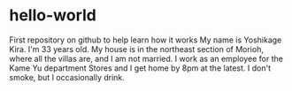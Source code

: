 # hello-world
First repository on github to help learn how it works
My name is Yoshikage Kira. I'm 33 years old. My house is in the northeast section of Morioh, where all the villas are, and I am not married. I work as an employee for the Kame Yu department Stores and I get home by 8pm at the latest. I don't smoke, but I occasionally drink.
